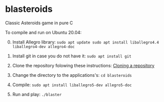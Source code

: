 # blasteroids
Classic Asteroids game in pure C

To compile and run on Ubuntu 20.04:

0. Install Allegro library:
`sudo apt update
sudo apt install liballegro4.4 liballegro4-dev allegro4-doc`

1. Install git in case you do not have it:
`sudo apt install git`

2. Clone the repository folowing these instructions:
[Cloning a repository](https://docs.github.com/en/repositories/creating-and-managing-repositories/cloning-a-repository)

3. Change the directory to the applications's:
`cd blasteroids`

4. Compile:
`sudo apt install liballegro5-dev allegro5-doc` 

5. Run and play:
`./blaster`
 


